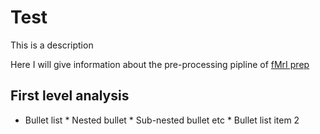 # Test
This is a description

Here I will give information about the pre-processing pipline of [fMrI prep](https://osf.io/nh5w4/)

## First level analysis

* Bullet list
              * Nested bullet
                  * Sub-nested bullet etc
          * Bullet list item 2
